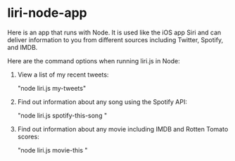# liri-node-app

Here is an app that runs with Node. It is used like the iOS app Siri and can deliver information to you from different sources including Twitter, Spotify, and IMDB.

Here are the command options when running liri.js in Node:

1) View a list of my recent tweets:

    "node liri.js my-tweets"
    
2) Find out information about any song using the Spotify API:

    "node liri.js spotify-this-song <enter any song name>"
    
3) Find out information about any movie including IMDB and Rotten Tomato scores:

    "node liri.js movie-this <enter any movie title>"
